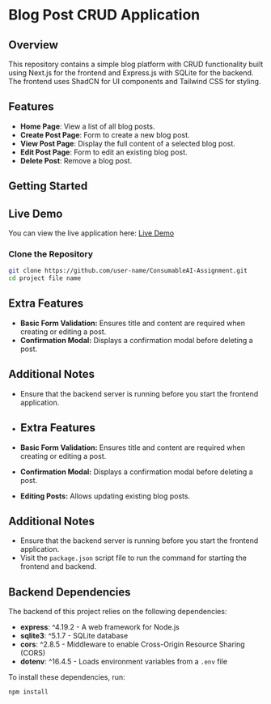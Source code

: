# Blog Post CRUD Application

## Overview

This repository contains a simple blog platform with CRUD functionality built using Next.js for the frontend and Express.js with SQLite for the backend. The frontend uses ShadCN for UI components and Tailwind CSS for styling.

## Features

- **Home Page**: View a list of all blog posts.
- **Create Post Page**: Form to create a new blog post.
- **View Post Page**: Display the full content of a selected blog post.
- **Edit Post Page**: Form to edit an existing blog post.
- **Delete Post**: Remove a blog post.


## Getting Started

## Live Demo

You can view the live application here: [Live Demo](https://consumable-ai-assignment.vercel.app/)

### Clone the Repository

```bash
git clone https://github.com/user-name/ConsumableAI-Assignment.git
cd project file name
```

## Extra Features

- **Basic Form Validation:** Ensures title and content are required when creating or editing a post.
- **Confirmation Modal:** Displays a confirmation modal before deleting a post.


## Additional Notes

- Ensure that the backend server is running before you start the frontend application.
- ## Extra Features

- **Basic Form Validation:** Ensures title and content are required when creating or editing a post.
- **Confirmation Modal:** Displays a confirmation modal before deleting a post.
- **Editing Posts:** Allows updating existing blog posts.

## Additional Notes

- Ensure that the backend server is running before you start the frontend application.
- Visit the `package.json` script file to run the command for starting the frontend and backend.

## Backend Dependencies

The backend of this project relies on the following dependencies:

- **express**: ^4.19.2 - A web framework for Node.js
- **sqlite3**: ^5.1.7 - SQLite database
- **cors**: ^2.8.5 - Middleware to enable Cross-Origin Resource Sharing (CORS)
- **dotenv**: ^16.4.5 - Loads environment variables from a `.env` file

To install these dependencies, run:

```bash
npm install



